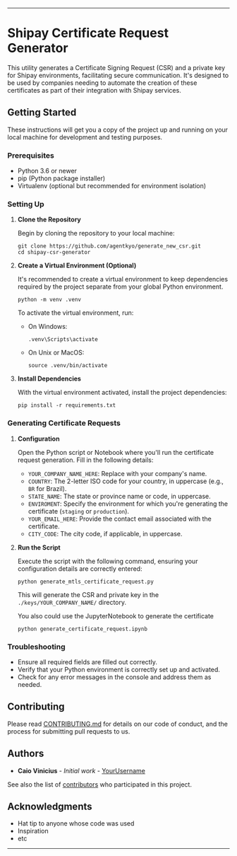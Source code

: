 
---

# Shipay Certificate Request Generator

This utility generates a Certificate Signing Request (CSR) and a private key for Shipay environments, facilitating secure communication. It's designed to be used by companies needing to automate the creation of these certificates as part of their integration with Shipay services.

## Getting Started

These instructions will get you a copy of the project up and running on your local machine for development and testing purposes.

### Prerequisites

- Python 3.6 or newer
- pip (Python package installer)
- Virtualenv (optional but recommended for environment isolation)

### Setting Up

1. **Clone the Repository**

   Begin by cloning the repository to your local machine:

   ```
   git clone https://github.com/agentkyo/generate_new_csr.git
   cd shipay-csr-generator
   ```

2. **Create a Virtual Environment (Optional)**

   It's recommended to create a virtual environment to keep dependencies required by the project separate from your global Python environment.

   ```
   python -m venv .venv
   ```

   To activate the virtual environment, run:

   - On Windows:
     ```
     .venv\Scripts\activate
     ```

   - On Unix or MacOS:
     ```
     source .venv/bin/activate
     ```

3. **Install Dependencies**

   With the virtual environment activated, install the project dependencies:

   ```
   pip install -r requirements.txt
   ```

### Generating Certificate Requests

1. **Configuration**

   Open the Python script or Notebook where you'll run the certificate request generation. Fill in the following details:

   - `YOUR_COMPANY_NAME_HERE`: Replace with your company's name.
   - `COUNTRY`: The 2-letter ISO code for your country, in uppercase (e.g., `BR` for Brazil).
   - `STATE_NAME`: The state or province name or code, in uppercase.
   - `ENVIROMENT`: Specify the environment for which you're generating the certificate (`staging` or `production`).
   - `YOUR_EMAIL_HERE`: Provide the contact email associated with the certificate.
   - `CITY_CODE`: The city code, if applicable, in uppercase.

2. **Run the Script**

   Execute the script with the following command, ensuring your configuration details are correctly entered:

   ```
   python generate_mtls_certificate_request.py
   ```

   This will generate the CSR and private key in the `./keys/YOUR_COMPANY_NAME/` directory.

    You also could use the JupyterNotebook to generate the certificate

   ```
   python generate_certificate_request.ipynb
   ```

### Troubleshooting

- Ensure all required fields are filled out correctly.
- Verify that your Python environment is correctly set up and activated.
- Check for any error messages in the console and address them as needed.

## Contributing

Please read [CONTRIBUTING.md](https://github.com/agentkyo/shipay-csr-generator/CONTRIBUTING.md) for details on our code of conduct, and the process for submitting pull requests to us.

## Authors

- **Caio Vinicius** - *Initial work* - [YourUsername](https://github.com/agentkyo)

See also the list of [contributors](https://github.com/agentkyo/shipay-csr-generator/contributors) who participated in this project.


## Acknowledgments

- Hat tip to anyone whose code was used
- Inspiration
- etc

---
